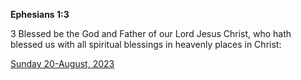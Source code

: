 **Ephesians 1:3**

3 Blessed be the God and Father of our Lord Jesus Christ, who hath blessed us with all spiritual blessings in heavenly places in Christ:

[Sunday 20-August, 2023](https://getbible.life/kjv/Ephesians/1/3)
